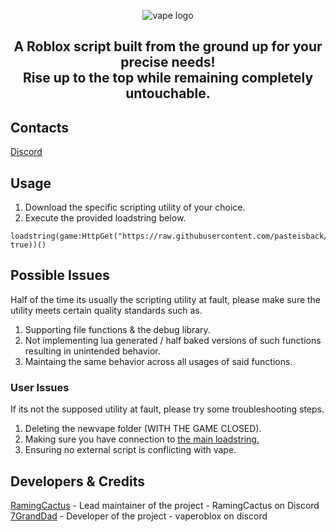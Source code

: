 <p align="center">
  <picture>
    <source media="(prefers-color-scheme: dark)" srcset="./README/vapelogo-white.png">
    <source media="(prefers-color-scheme: light)" srcset="./README/vapelogo-dark.png">
    <img alt="vape logo" src="./README/vapelogo.png">
  </picture>
</p>
<h2 align="center">
  A Roblox script built from the ground up for your precise needs!
  <br/>
  Rise up to the top while remaining completely untouchable.
</h2>

## Contacts
[Discord](https://dsc.gg/getmoonexec)

## Usage
1. Download the specific scripting utility of your choice.
2. Execute the provided loadstring below.
```luau
loadstring(game:HttpGet("https://raw.githubusercontent.com/pasteisback/cactus/main/NewMainScript.lua", true))()
```

## Possible Issues
Half of the time its usually the scripting utility at fault, please make sure the utility meets certain quality standards such as.
1. Supporting file functions & the debug library.
2. Not implementing lua generated / half baked versions of such functions resulting in unintended behavior.
3. Maintaing the same behavior across all usages of said functions.
### User Issues
If its not the supposed utility at fault, please try some troubleshooting steps.
1. Deleting the newvape folder (WITH THE GAME CLOSED).
2. Making sure you have connection to [the main loadstring.](https://raw.githubusercontent.com/pasteisback/cactus/refs/heads/main/NewMainScript.lua)
3. Ensuring no external script is conflicting with vape.

## Developers & Credits
[RamingCactus](https://dsc.gg/getmoonexec) - Lead maintainer of the project - RamingCactus on Discord
<br/>
[7GrandDad](https://github.com/7GrandDad) - Developer of the project - vaperoblox on discord
